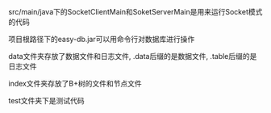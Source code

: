 src/main/java下的SocketClientMain和SoketServerMain是用来运行Socket模式的代码

项目根路径下的easy-db.jar可以用命令行对数据库进行操作

data文件夹存放了数据文件和日志文件, .data后缀的是数据文件, .table后缀的是日志文件

index文件夹存放了B+树的文件和节点文件

test文件夹下是测试代码
